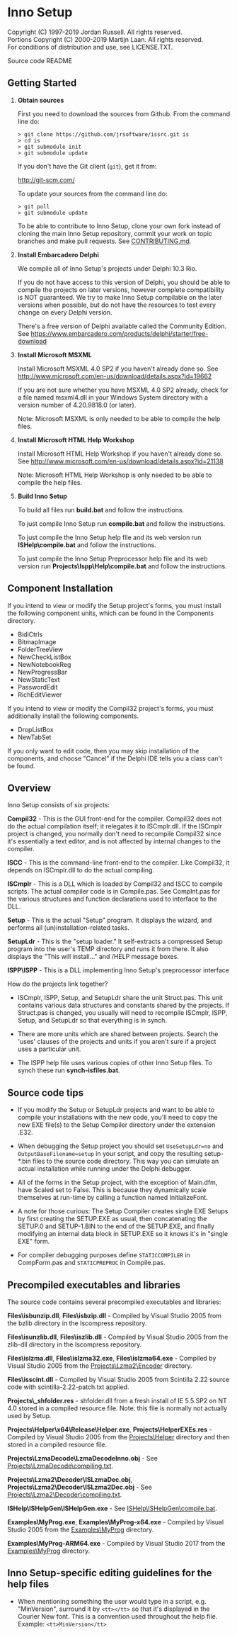 Inno Setup
==========

Copyright (C) 1997-2019 Jordan Russell. All rights reserved.  
Portions Copyright (C) 2000-2019 Martijn Laan. All rights reserved.  
For conditions of distribution and use, see LICENSE.TXT.

Source code README

Getting Started
---------------

1. **Obtain sources**

    First you need to download the sources from Github. From the command line do:

    ```
    > git clone https://github.com/jrsoftware/issrc.git is
    > cd is
    > git submodule init
    > git submodule update
    ```

    If you don't have the Git client (`git`), get it from:

    http://git-scm.com/

    To update your sources from the command line do:
    ```
    > git pull
    > git submodule update
    ```

    To be able to contribute to Inno Setup, clone your own fork instead of
    cloning the main Inno Setup repository, commit your work on topic branches
    and make pull requests. See [CONTRIBUTING.md].


2. **Install Embarcadero Delphi**

   We compile all of Inno Setup's projects under Delphi 10.3 Rio.

   If you do not have access to this version of Delphi, you should be
   able to compile the projects on later versions, however complete
   compatibility is NOT guaranteed. We try to make Inno Setup compilable on
   the later versions when possible, but do not have the resources to test
   every change on every Delphi version.
  
   There's a free version of Delphi available called the Community Edition.
   See https://www.embarcadero.com/products/delphi/starter/free-download


3. **Install Microsoft MSXML**

   Install Microsoft MSXML 4.0 SP2 if you haven't already done so.
   See http://www.microsoft.com/en-us/download/details.aspx?id=19662

   If you are not sure whether you have MSXML 4.0 SP2 already, check for a
   file named msxml4.dll in your Windows System directory with a version number
   of 4.20.9818.0 (or later).

   Note: Microsoft MSXML is only needed to be able to compile the help files.


4. **Install Microsoft HTML Help Workshop**

   Install Microsoft HTML Help Workshop if you haven't already done so.
   See http://www.microsoft.com/en-us/download/details.aspx?id=21138

   Note: Microsoft HTML Help Workshop is only needed to be able to compile the
   help files.


5. **Build Inno Setup**

   To build all files run **build.bat** and follow the instructions.

   To just compile Inno Setup run **compile.bat** and follow the instructions.

   To just compile the Inno Setup help file and its web version run
   **ISHelp\compile.bat** and follow the instructions.

   To just compile the Inno Setup Preprocessor help file and its web version run
   **Projects\Ispp\Help\compile.bat** and follow the instructions.


Component Installation
----------------------

If you intend to view or modify the Setup project's forms, you must install
the following component units, which can be found in the Components
directory.

- BidiCtrls
- BitmapImage
- FolderTreeView
- NewCheckListBox
- NewNotebookReg
- NewProgressBar
- NewStaticText
- PasswordEdit
- RichEditViewer

If you intend to view or modify the Compil32 project's forms, you must
additionally install the following components.

- DropListBox
- NewTabSet

If you only want to edit code, then you may skip installation of the
components, and choose "Cancel" if the Delphi IDE tells you a class can't
be found.


Overview
--------

Inno Setup consists of six projects:

**Compil32** - This is the GUI front-end for the compiler. Compil32 does not
do the actual compilation itself; it relegates it to ISCmplr.dll. If the
ISCmplr project is changed, you normally don't need to recompile Compil32
since it's essentially a text editor, and is not affected by internal
changes to the compiler.

**ISCC** - This is the command-line front-end to the compiler. Like
Compil32, it depends on ISCmplr.dll to do the actual compiling.

**ISCmplr** - This is a DLL which is loaded by Compil32 and ISCC to compile
scripts. The actual compiler code is in Compile.pas. See CompInt.pas for the
various structures and function declarations used to interface to the DLL.

**Setup** - This is the actual "Setup" program. It displays the wizard, and
performs all (un)installation-related tasks.

**SetupLdr** - This is the "setup loader." It self-extracts a compressed
Setup program into the user's TEMP directory and runs it from there. It also
displays the "This will install..." and /HELP message boxes.

**ISPP\ISPP** - This is a DLL implementing Inno Setup's preprocessor interface

How do the projects link together?

- ISCmplr, ISPP, Setup, and SetupLdr share the unit Struct.pas. This unit
  contains various data structures and constants shared by the projects. If
  Struct.pas is changed, you usually will need to recompile ISCmplr, ISPP,
  Setup, and SetupLdr so that everything is in synch.

- There are more units which are shared between projects. Search the 'uses'
  clauses of the projects and units if you aren't sure if a project uses a
  particular unit.

- The ISPP help file uses various copies of other Inno Setup files. To synch
  these run **synch-isfiles.bat**.


Source code tips
----------------

- If you modify the Setup or SetupLdr projects and want to be able to compile
  your installations with the new code, you'll need to copy the new EXE
  file(s) to the Setup Compiler directory under the extension .E32.

- When debugging the Setup project you should set ``UseSetupLdr=no`` and
  ``OutputBaseFilename=setup`` in your script, and copy the resulting setup-*.bin
  files to the source code directory. This way you can simulate an actual
  installation while running under the Delphi debugger.

- All of the forms in the Setup project, with the exception of Main.dfm, have
  Scaled set to False. This is because they dynamically scale themselves at
  run-time by calling a function named InitializeFont.

- A note for those curious: The Setup Compiler creates single EXE Setups by
  first creating the SETUP.EXE as usual, then concatenating the SETUP.0 and
  SETUP-1.BIN to the end of the SETUP.EXE, and finally modifying an internal
  data block in SETUP.EXE so it knows it's in "single EXE" form.

- For compiler debugging purposes define ``STATICCOMPILER`` in CompForm.pas
  and ``STATICPREPROC`` in Compile.pas.


Precompiled executables and libraries
-------------------------------------

The source code contains several precompiled executables and libraries:

**Files\isbunzip.dll**, **Files\isbzip.dll** - Compiled by Visual Studio 2005
from the bzlib directory in the Iscompress repository.

**Files\isunzlib.dll**, **Files\iszlib.dll** - Compiled by Visual Studio 2005
from the zlib-dll directory in the Iscompress repository.

**Files\islzma.dll**, **Files\islzma32.exe**, **Files\islzma64.exe** - Compiled
by Visual Studio 2005 from the [Projects\Lzma2\Encoder] directory.

**Files\isscint.dll** - Compiled by Visual Studio 2005 from Scintilla 2.22 source
code with scintilla-2.22-patch.txt applied.

**Projects\\_shfolder.res** - shfolder.dll from a fresh install of IE 5.5 SP2 on
NT 4.0 stored in a compiled resource file. Note: this file is normally not
actually used by Setup.

**Projects\Helper\x64\Release\Helper.exe**, **Projects\HelperEXEs.res** -
Compiled by Visual Studio 2005 from the [Projects\Helper] directory and then
stored in a compiled resource file.

**Projects\LzmaDecode\LzmaDecodeInno.obj** - See [Projects\LzmaDecode\compiling.txt].

**Projects\Lzma2\Decoder\ISLzmaDec.obj**, **Projects\Lzma2\Decoder\ISLzma2Dec.obj** -
See [Projects\Lzma2\Decoder\compiling.txt].

**ISHelp\ISHelpGen\ISHelpGen.exe** - See [ISHelp\ISHelpGen\compile.bat].

**Examples\MyProg.exe**, **Examples\MyProg-x64.exe** - Compiled by Visual Studio
2005 from the [Examples\MyProg] directory.

**Examples\MyProg-ARM64.exe** - Compiled by Visual Studio 2017 from the
[Examples\MyProg] directory.

Inno Setup-specific editing guidelines for the help files
---------------------------------------------------------

- When mentioning something the user would type in a script, e.g. "MinVersion",
  surround it by `<tt></tt>` so that it's displayed in the Courier New font. This is
  a convention used throughout the help file. Example: `<tt>MinVersion</tt>`

<!-- Link references -->
[CONTRIBUTING.md]: <CONTRIBUTING.md>
[Projects\Lzma2\Encoder]: <Projects/Lzma2/Encoder>
[Projects\Helper]: <Projects/Helper>
[Examples\MyProg]: <Examples/MyProg>
[Projects\LzmaDecode\compiling.txt]: <Projects/LzmaDecode/compiling.txt>
[Projects\Lzma2\Decoder\compiling.txt]: <Projects/Lzma2/Decoder/compiling.txt>
[ISHelp\ISHelpGen\compile.bat]: <ISHelp/ISHelpGen/compile.bat>
